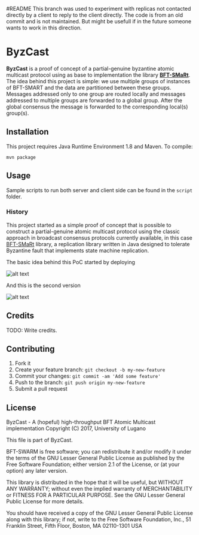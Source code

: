 #README
This branch was used to experiment with replicas not contacted directly by a client to reply to the client directly.
The code is from an old commit and is not maintained.
But might be usefull if in the future someone wants to work in this direction.

# ByzCast
**ByzCast** is a proof of concept of a partial-genuine byzantine atomic multicast protocol using as base to implementation the library **[BFT-SMaRt][1]**. 
The idea behind this project is simple: we use multiple groups of instances of BFT-SMART and the data are partitioned between these groups. 
Messages addressed only to one group are routed locally and messages addressed to multiple groups are forwarded to a global group. 
After the global consensus the message is forwarded to the corresponding local(s) group(s).

[1]: https://github.com/bft-smart/library

## Installation

This project requires Java Runtime Environment 1.8 and Maven. 
To compile:
   
    mvn package


## Usage

Sample scripts to run both server and client side can be found in the ``script`` folder.

### History

This project started as a simple proof of concept that is possible to construct a partial-genuine atomic multicast protocol using the classic approach in broadcast consensus protocols currently available, 
in this case [BFT-SMaRt][1] library, a replication library written in Java designed to tolerate Byzantine fault that implements state machine replication.

The basic idea behind this PoC started by deploying 

![alt text](1.png "Title")

And this is the second version
 
![alt text](2.png "Title")

## Credits

TODO: Write credits.

## Contributing

1. Fork it
2. Create your feature branch: `git checkout -b my-new-feature`
3. Commit your changes: `git commit -am 'Add some feature'`
4. Push to the branch: `git push origin my-new-feature`
5. Submit a pull request

## License

ByzCast - A (hopeful) high-throughput BFT Atomic Multicast implementation
Copyright (C) 2017, University of Lugano

This file is part of ByzCast.

BFT-SWARM is free software; you can redistribute it and/or
modify it under the terms of the GNU Lesser General Public
License as published by the Free Software Foundation; either
version 2.1 of the License, or (at your option) any later version.

This library is distributed in the hope that it will be useful,
but WITHOUT ANY WARRANTY; without even the implied warranty of
MERCHANTABILITY or FITNESS FOR A PARTICULAR PURPOSE.  See the GNU
Lesser General Public License for more details.

You should have received a copy of the GNU Lesser General Public
License along with this library; if not, write to the Free Software
Foundation, Inc., 51 Franklin Street, Fifth Floor, Boston, MA  02110-1301  USA